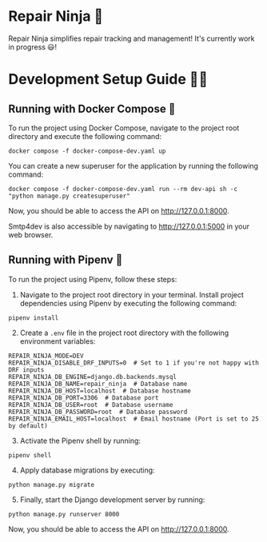 # Repair Ninja 🥷
Repair Ninja simplifies repair tracking and management! It's currently work in progress 😃!

# Development Setup Guide 🧑‍💻

## Running with Docker Compose 🐋

To run the project using Docker Compose, navigate to the project root directory and execute the following command:

```
docker compose -f docker-compose-dev.yaml up
```

You can create a new superuser for the application by running the following command:

```
docker compose -f docker-compose-dev.yaml run --rm dev-api sh -c "python manage.py createsuperuser"
```

Now, you should be able to access the API on http://127.0.0.1:8000.

Smtp4dev is also accessible by navigating to http://127.0.0.1:5000 in your web browser.

## Running with Pipenv 🐍

To run the project using Pipenv, follow these steps:

1. Navigate to the project root directory in your terminal. Install project dependencies using Pipenv by executing the following command:

```
pipenv install
```

2. Create a `.env` file in the project root directory with the following environment variables:

```
REPAIR_NINJA_MODE=DEV
REPAIR_NINJA_DISABLE_DRF_INPUTS=0  # Set to 1 if you're not happy with DRF inputs
REPAIR_NINJA_DB_ENGINE=django.db.backends.mysql
REPAIR_NINJA_DB_NAME=repair_ninja  # Database name
REPAIR_NINJA_DB_HOST=localhost  # Database hostname
REPAIR_NINJA_DB_PORT=3306  # Database port
REPAIR_NINJA_DB_USER=root  # Database username
REPAIR_NINJA_DB_PASSWORD=root  # Database password
REPAIR_NINJA_EMAIL_HOST=localhost  # Email hostname (Port is set to 25 by default)
```

3. Activate the Pipenv shell by running:

```
pipenv shell
```

4. Apply database migrations by executing:

```
python manage.py migrate
```

5. Finally, start the Django development server by running:

```
python manage.py runserver 8000
```

Now, you should be able to access the API on http://127.0.0.1:8000.